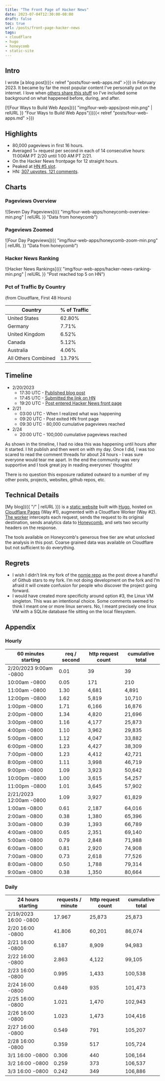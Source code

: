 ```yaml
---
title: "The Front Page of Hacker News"
date: 2023-07-04T12:30:00-08:00
draft: false
toc: true
url: /posts/front-page-hacker-news
tags:
- cloudflare
- hugo
- honeycomb
- static-site
---
```


## Intro

I wrote [a blog post]({{< relref "posts/four-web-apps.md" >}}) in February 2023. It became by far the most popular content I've personally put on the internet. I love when [others share this stuff](https://www.swyx.io/ranking-1-on-hn-in-mid-april) so I've included some background on what happened before, during, and after.

[![Four Ways to Build Web Apps]({{ "img/four-web-apps/post-min.png" | relURL }} "Four Ways to Build Web Apps")]({{< relref "posts/four-web-apps.md" >}})

## Highlights

- 80,000 pageviews in first 16 hours.
- Averaged 1+ request per second in each of 14 consecutive hours: 11:00AM PT 2/20 until 1:00 AM PT 2/21. 
- On the Hacker News frontpage for 12 straight hours.
- Peaked at [HN #5 slot][0].
- HN: [307 upvotes, 121 comments][1].

## Charts

### Pageviews Overview
![Seven Day Pageviews]({{ "img/four-web-apps/honeycomb-overview-min.png" | relURL }} "Data from honeycomb")

### Pageviews Zoomed
![Four Day Pageviews]({{ "img/four-web-apps/honeycomb-zoom-min.png" | relURL }} "Data from honeycomb")

### Hacker News Ranking
![Hacker News Rankings]({{ "img/four-web-apps/hacker-news-ranking-min.png" | relURL }} "Post reached top 5 on HN")

### Pct of Traffic By Country
(from Cloudflare, First 48 Hours)

| Country | % of Traffic |
| --- | --- |
| United States | 62.80% |
| Germany | 7.71% |
| United Kingdom | 6.52% |
| Canada | 5.12% |
| Australia | 4.06% |
| All Others Combined | 13.79% |

## Timeline

- 2/20/2023
    - 17:30 UTC - [Published blog post](https://github.com/tphummel/blog/pull/87)
    - 17:45 UTC - [Submitted the link on HN][1]
    - 19:20 UTC - [Post entered Hacker News front page][0]
- 2/21
    - 03:00 UTC - When I realized what was happening
    - 09:20 UTC - Post exited HN front page
    - 09:30 UTC - 80,000 cumulative pageviews reached
- 2/24
    - 20:00 UTC - 100,000 cumulative pageviews reached

As shown in the timeline, I had no idea this was happening until hours after it started. I hit publish and then went on with my day. Once I did, I was too scared to read the comment threads for about 24 hours - I was sure everyone would tear me apart. In the end the community was very supportive and I took great joy in reading everyones' thoughts!

There is no question this exposure radiated outward to a number of my other posts, projects, websites, github repos, etc.

## Technical Details

[My blog]({{ "/" | relURL }}) is a [static website](https://github.com/tphummel/blog/) built with [Hugo](https://gohugo.io), hosted on [Cloudflare Pages](https://pages.cloudflare.com/) (Way #1), augmented with a Cloudflare Worker (Way #2). [The worker](https://github.com/tphummel/blog/blob/main/workers/index.js) intercepts each request, sends the request to its original destination, sends analytics data to [Honeycomb](https://honeycomb.io), and sets two security headers on the response.

The tools available on Honeycomb's generous free tier are what unlocked the analysis in this post. Coarse grained data was available on Cloudflare but not sufficient to do everything.

## Regrets

- I wish I didn’t link my fork of the [nomie repo](https://github.com/open-nomie/nomie6-oss) as the post drove a handful of Github stars to my fork. I’m not doing development on the fork and I’m afraid it will create confusion for people who discover the project going forward.
- I would have created more specificity around option #3, the Linux VM singleton. This was an intentional choice. Some comments seemed to think I meant one or more linux servers. No, I meant precisely one linux VM with a SQLite database file sitting on the local filesystem. 

## Appendix

### Hourly

| 60 minutes starting | req / second | http request count | cumulative total |
| --- | --- | --- | --- |
| 2/20/2023 9:00am -0800 | 0.01 | 39 | 39 |
| 10:00am -0800 | 0.05 | 171 | 210 |
| 11:00am -0800 | 1.30 | 4,681 | 4,891 |
| 12:00pm -0800 | 1.62 | 5,819 | 10,710 |
| 1:00pm -0800 | 1.71 | 6,166 | 16,876 |
| 2:00pm -0800 | 1.34 | 4,820 | 21,696 |
| 3:00pm -0800 | 1.16 | 4,177 | 25,873 |
| 4:00pm -0800 | 1.10 | 3,962 | 29,835 |
| 5:00pm -0800 | 1.12 | 4,047 | 33,882 |
| 6:00pm -0800 | 1.23 | 4,427 | 38,309 |
| 7:00pm -0800 | 1.23 | 4,412 | 42,721 |
| 8:00pm -0800 | 1.11 | 3,998 | 46,719 |
| 9:00pm -0800 | 1.09 | 3,923 | 50,642 |
| 10:00pm -0800 | 1.00 | 3,615 | 54,257 |
| 11:00pm -0800 | 1.01 | 3,645 | 57,902 |
| 2/21/2023 12:00am -0800 | 1.09 | 3,927 | 61,829 |
| 1:00am -0800 | 0.61 | 2,187 | 64,016 |
| 2:00am -0800 | 0.38 | 1,380 | 65,396 |
| 3:00am -0800 | 0.39 | 1,393 | 66,789 |
| 4:00am -0800 | 0.65 | 2,351 | 69,140 |
| 5:00am -0800 | 0.79 | 2,848 | 71,988 |
| 6:00am -0800 | 0.81 | 2,920 | 74,908 |
| 7:00am -0800 | 0.73 | 2,618 | 77,526 |
| 8:00am -0800 | 0.50 | 1,788 | 79,314 |
| 9:00am -0800 | 0.38 | 1,350 | 80,664 |

### Daily 

| 24 hours starting | requests / minute | http request count | cumulative total |
| --- | --- | --- | --- |
| 2/19/2023 16:00 -0800 | 17.967 | 25,873 | 25,873 |
| 2/20 16:00 -0800 | 41.806 | 60,201 | 86,074 |
| 2/21 16:00 -0800 | 6.187 | 8,909 | 94,983 |
| 2/22 16:00 -0800 | 2.863 | 4,122 | 99,105 |
| 2/23 16:00 -0800 | 0.995 | 1,433 | 100,538 |
| 2/24 16:00 -0800 | 0.649 | 935 | 101,473 |
| 2/25 16:00 -0800 | 1.021 | 1,470 | 102,943 |
| 2/26 16:00 -0800 | 1.023 | 1,473 | 104,416 |
| 2/27 16:00 -0800 | 0.549 | 791 | 105,207 |
| 2/28 16:00 -0800 | 0.359 | 517 | 105,724 |
| 3/1 16:00 -0800 | 0.306 | 440 | 106,164 |
| 3/2 16:00 -0800 | 0.259 | 373 | 106,537 |
| 3/3 16:00 -0800 | 0.242 | 349 | 106,886 |

  [0]: https://hnrankings.info/34870636/
  [1]: https://news.ycombinator.com/item?id=34870636